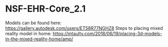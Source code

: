 # NSF-EHR-Core_2.1
Models can be found here: https://gallery.autodesk.com/users/ET58R77NGHZ8
Steps to placing mixed reality model in home: https://mtaulty.com/2018/06/19/placing-3d-models-in-the-mixed-reality-home/amp/
